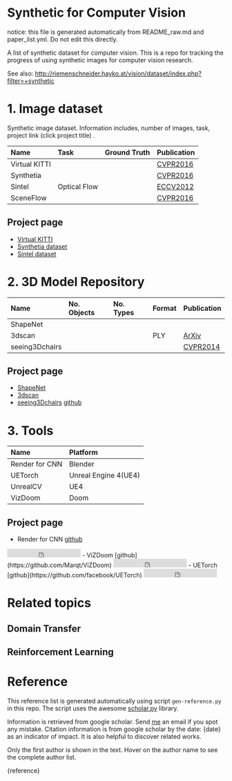 # Synthetic for Computer Vision

notice: this file is generated automatically from README_raw.md and paper_list.yml. Do not edit this directly.

A list of synthetic dataset for computer vision. This is a repo for tracking the progress of using synthetic images for computer vision research.

See also: http://riemenschneider.hayko.at/vision/dataset/index.php?filter=+synthetic

# 1. Image dataset
Synthetic image dataset. Information includes, number of images, task, project link (click project title) .

| Name          | Task         | Ground Truth | Publication               |
|:--------------|:-------------|:-------------|:--------------------------|
| Virtual KITTI |              |              | [CVPR2016](#virtualkitti) |
| Synthetia     |              |              | [CVPR2016](#synthetis)    |
| Sintel        | Optical Flow |              | [ECCV2012](#sintel)       |
| SceneFlow     |              |              | [CVPR2016](#sceneflow)    |

## Project page

- [Virtual KITTI](http://www.xrce.xerox.com/Research-Development/Computer-Vision/Proxy-Virtual-Worlds)
- [Synthetia dataset](http://synthia-dataset.net/)
- [Sintel dataset](http://sintel.is.tue.mpg.de/)

# 2. 3D Model Repository

| Name           | No. Objects | No. Types | Format | Publication        |
|:---------------|:------------|:----------|:-------|:-------------------|
| ShapeNet       |             |           |        |                    |
| 3dscan         |             |           | PLY    | [ArXiv](#3dscan)   |
| seeing3Dchairs |             |           |        | [CVPR2014](#chair) |

## Project page
- [ShapeNet](http://shapenet.cs.stanford.edu/)
- [3dscan](http://redwood-data.org/3dscan/)
- [seeing3Dchairs](http://www.di.ens.fr/willow/research/seeing3Dchairs/) [github](https://github.com/dimatura/seeing3d)

# 3. Tools

| Name           | Platform             |
|:---------------|:---------------------|
| Render for CNN | Blender              |
| UETorch        | Unreal Engine 4(UE4) |
| UnrealCV       | UE4                  |
| VizDoom        | Doom                 |

## Project page
- Render for CNN
[github](https://github.com/shapenet/RenderForCNN)
<iframe src="http://ghbtns.com/github-btn.html?user=shapenet&repo=RenderForCNN&type=star&count=true" frameborder="0" scrolling="0" width="170px" height="20px"></iframe>
- ViZDoom
[github](https://github.com/Marqt/ViZDoom)
<iframe src="http://ghbtns.com/github-btn.html?user=Marqt&repo=ViZDoom&type=star&count=true" frameborder="0" scrolling="0" width="170px" height="20px"></iframe>
- UETorch
[github](https://github.com/facebook/UETorch)
<iframe src="http://ghbtns.com/github-btn.html?user=facebook&repo=UETorch&type=star&count=true" frameborder="0" scrolling="0" width="170px" height="20px"></iframe>

# Related topics
## Domain Transfer

## Reinforcement Learning

# Reference

This reference list is generated automatically using script `gen-reference.py` in this repo. The script uses the awesome [scholar.py](https://github.com/ckreibich/scholar.py) library.

Information is retrieved from google scholar. Send [me](qiuwch@gmail.com) an email if you spot any mistake. Citation information is from google scholar by the date: {date} as an indicator of impact. It is also helpful to discover related works.

Only the first author is shown in the text. Hover on the author name to see the complete author list.

{reference}
